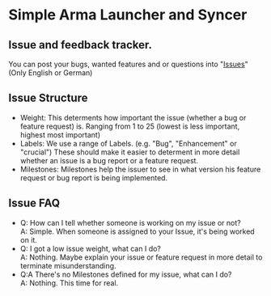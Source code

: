 # Simple Arma Launcher and Syncer

## Issue and feedback tracker.

You can post your bugs, wanted features and or questions into "[Issues](https://github.com/SALS-App/SALS-Public/issues)" (Only English or German)

## Issue Structure
 - Weight: This determents how important the issue (whether a bug or feature request) is. Ranging from 1 to 25 (lowest is less important, highest most important)
 - Labels: We use a range of Labels. (e.g. "Bug", "Enhancement" or "crucial") These should make it easier to determent in more detail whether an issue is a bug report or a feature request.
 - Milestones: Milestones help the issuer to see in what version his feature request or bug report is being implemented.
## Issue FAQ
 - Q: How can I tell whether someone is working on my issue or not?
<br/>A: Simple. When someone is assigned to your Issue, it's being worked on it.
 - Q: I got a low issue weight, what can I do?
<br/>A: Nothing. Maybe explain your issue or feature request in more detail to terminate misunderstanding.
 - Q:A There's no Milestones defined for my issue, what can I do?
<br/> A: Nothing. This time for real.
